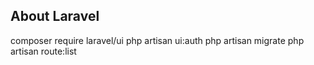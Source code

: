 

## About Laravel

composer require laravel/ui
php artisan ui:auth
php artisan migrate
php artisan route:list